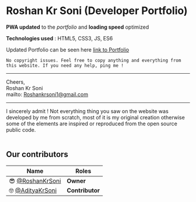 # Roshan Kr Soni (Developer Portfolio)


**PWA updated** to the *portfolio* and **loading speed** optimized 

**Technologies used** : HTML5, CSS3, JS, ES6

Updated Portfolio can be seen here 
  [link to Portfolio](https://roshankrsoni.github.io)


`No copyright issues.
Feel free to copy anything and everything from this website.
If you need any help, ping me !`
________________________________________________________________________________________

Cheers, <br>
Roshan Kr Soni<br>
mailto: Roshankrsoni1@gmail.com
________________________________________________________________________________________

I sincerely admit ! Not everything thing you saw on the website was developed by me from
scratch, most of it is my original creation otherwise some of the elements are inspired
or reproduced from the open source public code.
<br /><br />
## **Our contributors** 

Name  | Roles
------------ | -------------
:sunglasses: [@RoshanKrSoni](https://github.com/Roshankrsoni) | **Owner**
:nerd_face: [@AdityaKrSoni](https://github.com/roshankr-asort)  | **Contributor**

